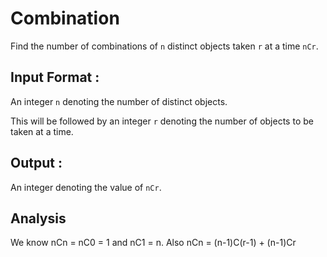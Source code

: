 # Combination

Find the number of combinations of `n` distinct objects taken `r` at a time `nCr`.


## Input Format :

An integer `n` denoting the number of distinct objects.

This will be followed by an integer `r` denoting the number of objects to be taken at a time.

## Output :

An integer denoting the value of `nCr`.


## Analysis

We know nCn = nC0 = 1 and nC1 = n.
Also nCn = (n-1)C(r-1) + (n-1)Cr
